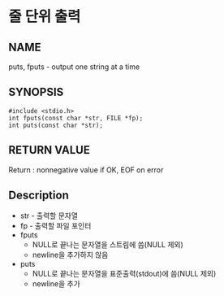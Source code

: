 # 줄 단위 출력
## NAME
puts, fputs - output one string at a time
## SYNOPSIS
```
#include <stdio.h>
int fputs(const char *str, FILE *fp);
int puts(const char *str);
```
## RETURN VALUE
Return : nonnegative value if OK, EOF on error
## Description
* str - 출력할 문자열
* fp - 출력할 파일 포인터
* fputs
	* NULL로 끝나는 문자열을 스트림에 씀(NULL 제외)
	* newline을 추가하지 않음
* puts
	* NULL로 끝나는 문자열을 표준출력(stdout)에 씀(NULL 제외)
	* newline을 추가


